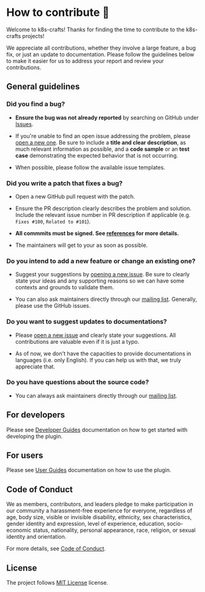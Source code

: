 # How to contribute 👋

Welcome to k8s-crafts! Thanks for finding the time to contribute to the k8s-crafts projects!

We appreciate all contributions, whether they involve a large feature, a bug fix, or just an update to documentation. Please follow the guidelines below to make it easier for us to address your report and review your contributions.

## General guidelines

### Did you find a bug?

- **Ensure the bug was not already reported** by searching on GitHub under [Issues](https://github.com/k8s-crafts/ephemeral-containers-plugin/issues).

- If you're unable to find an open issue addressing the problem, please [open a new one](https://github.com/k8s-crafts/ephemeral-containers-plugin/issues/new/choose). Be sure to include a **title and clear description**, as much relevant information as possible, and a **code sample** or an **test case** demonstrating the expected behavior that is not occurring.

- When possible, please follow the available issue templates.


### Did you write a patch that fixes a bug?

- Open a new GitHub pull request with the patch.

- Ensure the PR description clearly describes the problem and solution. Include the relevant issue number in PR description if applicable (e.g. `Fixes #100`, `Related to #101`).
- **All commmits must be signed. See [references](https://docs.github.com/en/authentication/managing-commit-signature-verification/about-commit-signature-verification) for more details.**

- The maintainers will get to your as soon as possible.

### Do you intend to add a new feature or change an existing one?

- Suggest your suggestions by [opening a new issue](https://github.com/k8s-crafts/ephemeral-containers-plugin/issues/new?assignees=&labels=feature-requested&projects=&template=feature_request.md&title=%5BFeature%5D+%3Ctitle%3E). Be sure to clearly state your ideas and any supporting reasons so we can have some contexts and grounds to validate them.

- You can also ask maintainers directly through our [mailing list](https://groups.google.com/g/k8s-crafts). Generally, please use the GitHub issues.

### Do you want to suggest updates to documentations?

- Please [open a new issue](https://github.com/k8s-crafts/ephemeral-containers-plugin/issues/new) and clearly state your suggestions. All contributions are valuable even if it is just a typo.

- As of now, we don't have the capacities to provide documentations in languages (i.e. only English). If you can help us with that, we truly appreciate that. 

### Do you have questions about the source code?

- You can always ask maintainers directly through our [mailing list](https://groups.google.com/g/k8s-crafts).

## For developers

Please see [Developer Guides](./docs/DEVELOPER_GUIDES.md) documentation on how to get started with developing the plugin.

## For users

Please see [User Guides](./docs/USER_GUIDES.md) documentation on how to use the plugin.

## Code of Conduct

We as members, contributors, and leaders pledge to make participation in our
community a harassment-free experience for everyone, regardless of age, body
size, visible or invisible disability, ethnicity, sex characteristics, gender
identity and expression, level of experience, education, socio-economic status,
nationality, personal appearance, race, religion, or sexual identity
and orientation.

For more details, see [Code of Conduct](./CODE_OF_CONDUCT.md).

## License

The project follows [MIT License](./LICENSE) license.

